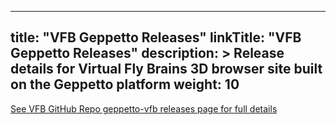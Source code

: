 
---
title: "VFB Geppetto Releases"
linkTitle: "VFB Geppetto Releases"
description: >
  Release details for Virtual Fly Brains 3D browser site built on the Geppetto platform
weight: 10
---

[See VFB GitHub Repo geppetto-vfb releases page for full details](https://github.com/VirtualFlyBrain/geppetto-vfb/releases)

